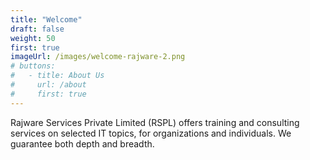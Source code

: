 ```yaml
---
title: "Welcome"
draft: false
weight: 50
first: true
imageUrl: /images/welcome-rajware-2.png
# buttons:
#   - title: About Us
#     url: /about
#     first: true
---
```

Rajware Services Private Limited (RSPL) offers 
training and consulting services on selected IT topics, for organizations and individuals. We guarantee both depth and breadth.